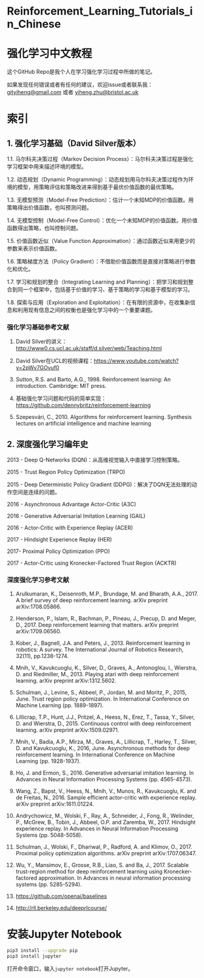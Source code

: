# Reinforcement_Learning_Tutorials_in_Chinese
# 强化学习中文教程

这个GitHub Repo是我个人在学习强化学习过程中所做的笔记。

如果发现任何错误或者有任何的建议，欢迎issue或者联系我：gityiheng@gmail.com 或者 yiheng.zhu@bristol.ac.uk

# 索引

## 1. 强化学习基础（David Silver版本）

1.1. 马尔科夫决策过程（Markov Decision Process）：马尔科夫决策过程是强化学习框架中用来描述环境的模型。

1.2. 动态规划（Dynamic Programming）：动态规划用马尔科夫决策过程作为环境的模型，用策略评估和策略改进来得到基于最优价值函数的最优策略。

1.3. 无模型预测（Model-Free Prediction）：估计一个未知MDP的价值函数。用策略得出价值函数，也叫预测问题。

1.4. 无模型控制（Model-Free Control）：优化一个未知MDP的价值函数。用价值函数得出策略，也叫控制问题。

1.5. 价值函数近似（Value Function Approximation）：通过函数近似来用更少的参数来表示价值函数。

1.6. 策略梯度方法（Policy Gradient）：不借助价值函数而是直接对策略进行参数化和优化。

1.7. 学习和规划的整合（Integrating Learning and Planning）：把学习和规划整合到同一个框架中，包括基于价值的学习、基于策略的学习和基于模型的学习。

1.8. 探索与应用（Exploration and Exploitation）：在有限的资源中，在收集新信息和利用现有信息之间的权衡也是强化学习中的一个重要课题。

### 强化学习基础参考文献

1. David Silver的讲义：http://www0.cs.ucl.ac.uk/staff/d.silver/web/Teaching.html

2. David Silver在UCL的视频课程：https://www.youtube.com/watch?v=2pWv7GOvuf0

3. Sutton, R.S. and Barto, A.G., 1998. Reinforcement learning: An introduction. Cambridge: MIT press.

4. 基础强化学习问题和代码的简单实现：https://github.com/dennybritz/reinforcement-learning

5. Szepesvári, C., 2010. Algorithms for reinforcement learning. Synthesis lectures on artificial intelligence and machine learning

## 2. 深度强化学习编年史

2013 - Deep Q-Networks (DQN)：从高维视觉输入中直接学习控制策略。

2015 - Trust Region Policy Optimization (TRPO)

2015 - Deep Deterministic Policy Gradient (DDPG)：解决了DQN无法处理的动作空间是连续的问题。

2016 - Asynchronous Advantage Actor-Critic (A3C)

2016 - Generative Adversarial Imitation Learning (GAIL)

2016 - Actor-Critic with Experience Replay (ACER)

2017 - Hindsight Experience Replay (HER)

2017- Proximal Policy Optimization (PPO)

2017 - Actor-Critic using Kronecker-Factored Trust Region (ACKTR)

### 深度强化学习参考文献

1. Arulkumaran, K., Deisenroth, M.P., Brundage, M. and Bharath, A.A., 2017. A brief survey of deep reinforcement learning. arXiv preprint arXiv:1708.05866.

2. Henderson, P., Islam, R., Bachman, P., Pineau, J., Precup, D. and Meger, D., 2017. Deep reinforcement learning that matters. arXiv preprint arXiv:1709.06560.

3. Kober, J., Bagnell, J.A. and Peters, J., 2013. Reinforcement learning in robotics: A survey. The International Journal of Robotics Research, 32(11), pp.1238-1274.

4. Mnih, V., Kavukcuoglu, K., Silver, D., Graves, A., Antonoglou, I., Wierstra, D. and Riedmiller, M., 2013. Playing atari with deep reinforcement learning. arXiv preprint arXiv:1312.5602.

5. Schulman, J., Levine, S., Abbeel, P., Jordan, M. and Moritz, P., 2015, June. Trust region policy optimization. In International Conference on Machine Learning (pp. 1889-1897).

6. Lillicrap, T.P., Hunt, J.J., Pritzel, A., Heess, N., Erez, T., Tassa, Y., Silver, D. and Wierstra, D., 2015. Continuous control with deep reinforcement learning. arXiv preprint arXiv:1509.02971.

7. Mnih, V., Badia, A.P., Mirza, M., Graves, A., Lillicrap, T., Harley, T., Silver, D. and Kavukcuoglu, K., 2016, June. Asynchronous methods for deep reinforcement learning. In International Conference on Machine Learning (pp. 1928-1937).

8. Ho, J. and Ermon, S., 2016. Generative adversarial imitation learning. In Advances in Neural Information Processing Systems (pp. 4565-4573).

9. Wang, Z., Bapst, V., Heess, N., Mnih, V., Munos, R., Kavukcuoglu, K. and de Freitas, N., 2016. Sample efficient actor-critic with experience replay. arXiv preprint arXiv:1611.01224.

10. Andrychowicz, M., Wolski, F., Ray, A., Schneider, J., Fong, R., Welinder, P., McGrew, B., Tobin, J., Abbeel, O.P. and Zaremba, W., 2017. Hindsight experience replay. In Advances in Neural Information Processing Systems (pp. 5048-5058).

11. Schulman, J., Wolski, F., Dhariwal, P., Radford, A. and Klimov, O., 2017. Proximal policy optimization algorithms. arXiv preprint arXiv:1707.06347.

12. Wu, Y., Mansimov, E., Grosse, R.B., Liao, S. and Ba, J., 2017. Scalable trust-region method for deep reinforcement learning using Kronecker-factored approximation. In Advances in neural information processing systems (pp. 5285-5294).

13. https://github.com/openai/baselines

14. http://rll.berkeley.edu/deeprlcourse/

# 安装Jupyter Notebook

```bash
pip3 install --upgrade pip
pip3 install jupyter
```

打开命令窗口，输入`jupyter notebook`打开Jupyter。
